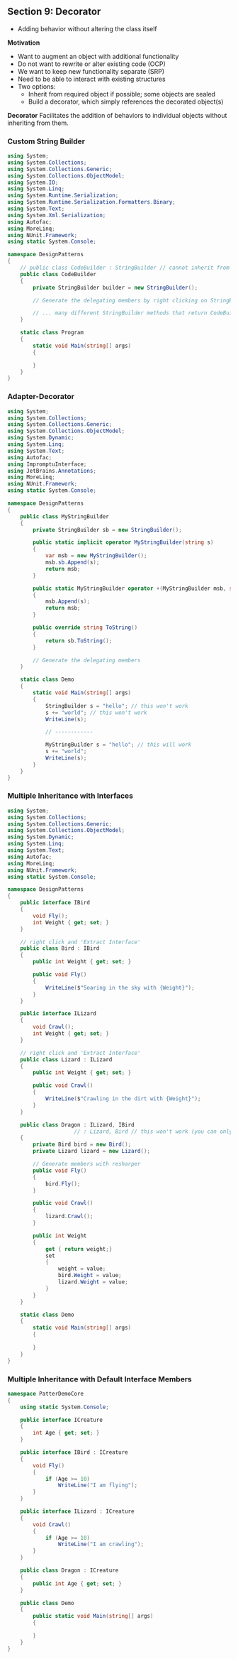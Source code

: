## **Section 9: Decorator**

* Adding behavior without altering the class itself

**Motivation**
* Want to augment an object with additional functionality
* Do not want to rewrite or alter existing code (OCP)
* We want to keep new functionality separate (SRP)
* Need to be able to interact with existing structures
* Two options:
    * Inherit from required object if possible; some objects are sealed
    * Build a decorator, which simply references the decorated object(s)

**Decorator**
Facilitates the addition of behaviors to individual objects without inheriting from them.

### **Custom String Builder**
```csharp
using System;
using System.Collections;
using System.Collections.Generic;
using System.Collections.ObjectModel;
using System.IO;
using System.Linq;
using System.Runtime.Serialization;
using System.Runtime.Serialization.Formatters.Binary;
using System.Text;
using System.Xml.Serialization;
using Autofac;
using MoreLinq;
using NUnit.Framework;
using static System.Console;

namespace DesignPatterns
{
    // public class CodeBuilder : StringBuilder // cannot inherit from a sealed class
    public class CodeBuilder
    {
        private StringBuilder builder = new StringBuilder();

        // Generate the delegating members by right clicking on StringBuilder

        // ... many different StringBuilder methods that return CodeBuilders
    }

    static class Program
    {
        static void Main(string[] args)
        {

        }
    }
}
```

### **Adapter-Decorator**
```csharp
using System;
using System.Collections;
using System.Collections.Generic;
using System.Collections.ObjectModel;
using System.Dynamic;
using System.Linq;
using System.Text;
using Autofac;
using ImpromptuInterface;
using JetBrains.Annotations;
using MoreLinq;
using NUnit.Framework;
using static System.Console;

namespace DesignPatterns
{
    public class MyStringBuilder
    {
        private StringBuilder sb = new StringBuilder();

        public static implicit operator MyStringBuilder(string s)
        {
            var msb = new MyStringBuilder();
            msb.sb.Append(s);
            return msb;
        }

        public static MyStringBuilder operator +(MyStringBuilder msb, string s)
        {
            msb.Append(s);
            return msb;
        }

        public override string ToString()
        {
            return sb.ToString();
        }

        // Generate the delegating members
    }

    static class Demo
    {
        static void Main(string[] args)
        {
            StringBuilder s = "hello"; // this won't work
            s += "world"; // this won't work
            WriteLine(s);

            // ------------

            MyStringBuilder s = "hello"; // this will work
            s += "world"; 
            WriteLine(s);
        }
    }
}
```

### **Multiple Inheritance with Interfaces**
```csharp
using System;
using System.Collections;
using System.Collections.Generic;
using System.Collections.ObjectModel;
using System.Dynamic;
using System.Linq;
using System.Text;
using Autofac;
using MoreLinq;
using NUnit.Framework;
using static System.Console;

namespace DesignPatterns
{
    public interface IBird
    {
        void Fly();
        int Weight { get; set; }
    }

    // right click and 'Extract Interface'
    public class Bird : IBird
    {
        public int Weight { get; set; }

        public void Fly()
        {
            WriteLine($"Soaring in the sky with {Weight}");
        }
    }

    public interface ILizard
    {
        void Crawl();
        int Weight { get; set; }
    }

    // right click and 'Extract Interface'
    public class Lizard : ILizard
    {
        public int Weight { get; set; }

        public void Crawl()
        {
            WriteLine($"Crawling in the dirt with {Weight}");
        }
    }

    public class Dragon : ILizard, IBird
                     // : Lizard, Bird // this won't work (you can only inherit from one)
    {
        private Bird bird = new Bird();
        private Lizard lizard = new Lizard();

        // Generate members with resharper
        public void Fly()
        {
            bird.Fly();
        }

        public void Crawl()
        {
            lizard.Crawl();
        }

        public int Weight 
        { 
            get { return weight;} 
            set
            {
                weight = value;
                bird.Weight = value;
                lizard.Weight = value;
            }
        }
    }

    static class Demo
    {
        static void Main(string[] args)
        {
            
        }
    }
}
```

### **Multiple Inheritance with Default Interface Members**

```csharp
namespace PatterDemoCore
{
    using static System.Console;

    public interface ICreature
    {
        int Age { get; set; }
    }

    public interface IBird : ICreature
    {
        void Fly()
        {
            if (Age >= 10)
                WriteLine("I am flying");
        }
    }

    public interface ILizard : ICreature
    {
        void Crawl()
        {
            if (Age >= 10)
                WriteLine("I am crawling");
        }
    }

    public class Dragon : ICreature
    {
        public int Age { get; set; }
    }

    public class Demo
    {
        public static void Main(string[] args)
        {

        }
    }
}
```